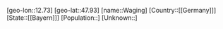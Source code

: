 ﻿---
location: [47.93,12.73]
type: City
tags:
- geo/City


SpocWebEntityId: 35386
isDeleted: false
confidential: public

---
[geo-lon::12.73]
[geo-lat::47.93]
[name::Waging]
[Country::[[Germany]]]
[State::[[Bayern]]]
[Population::]
[Unknown::]

